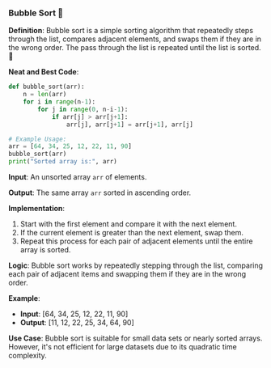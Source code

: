 ### Bubble Sort 🫧

**Definition**: Bubble sort is a simple sorting algorithm that repeatedly steps through the list, compares adjacent elements, and swaps them if they are in the wrong order. The pass through the list is repeated until the list is sorted. 🛁

**Neat and Best Code**:
```python
def bubble_sort(arr):
    n = len(arr)
    for i in range(n-1):
        for j in range(0, n-i-1):
            if arr[j] > arr[j+1]:
                arr[j], arr[j+1] = arr[j+1], arr[j]

# Example Usage:
arr = [64, 34, 25, 12, 22, 11, 90]
bubble_sort(arr)
print("Sorted array is:", arr)
```

**Input**: An unsorted array `arr` of elements.

**Output**: The same array `arr` sorted in ascending order.

**Implementation**:
1. Start with the first element and compare it with the next element.
2. If the current element is greater than the next element, swap them.
3. Repeat this process for each pair of adjacent elements until the entire array is sorted.

**Logic**: Bubble sort works by repeatedly stepping through the list, comparing each pair of adjacent items and swapping them if they are in the wrong order.

**Example**: 
- **Input**: [64, 34, 25, 12, 22, 11, 90]
- **Output**: [11, 12, 22, 25, 34, 64, 90]

**Use Case**: Bubble sort is suitable for small data sets or nearly sorted arrays. However, it's not efficient for large datasets due to its quadratic time complexity.

